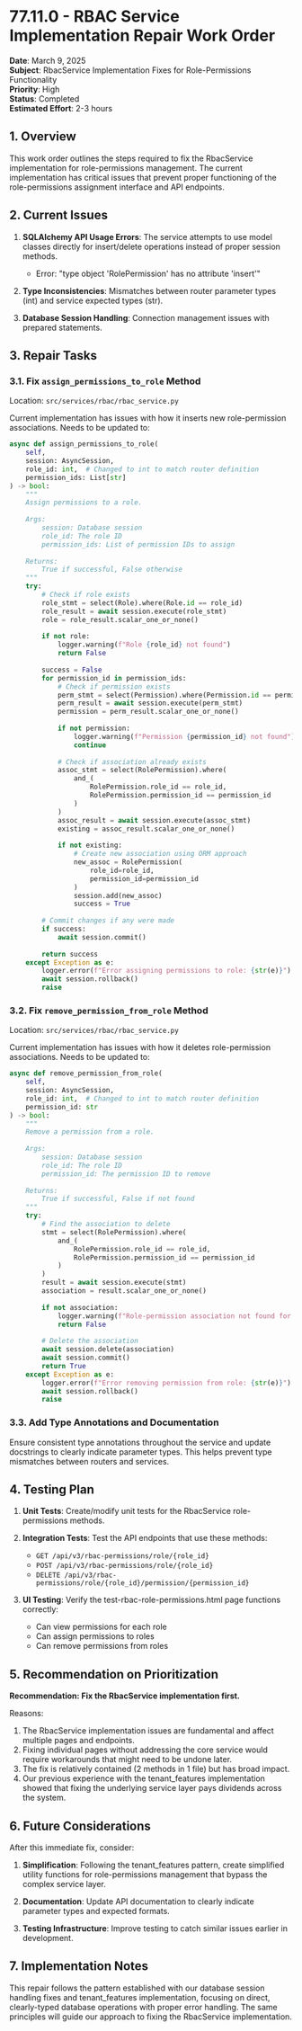 # 77.11.0 - RBAC Service Implementation Repair Work Order

**Date**: March 9, 2025  
**Subject**: RbacService Implementation Fixes for Role-Permissions Functionality  
**Priority**: High  
**Status**: Completed  
**Estimated Effort**: 2-3 hours  

## 1. Overview

This work order outlines the steps required to fix the RbacService implementation for role-permissions management. The current implementation has critical issues that prevent proper functioning of the role-permissions assignment interface and API endpoints.

## 2. Current Issues

1. **SQLAlchemy API Usage Errors**: The service attempts to use model classes directly for insert/delete operations instead of proper session methods.
   - Error: "type object 'RolePermission' has no attribute 'insert'"

2. **Type Inconsistencies**: Mismatches between router parameter types (int) and service expected types (str).

3. **Database Session Handling**: Connection management issues with prepared statements.

## 3. Repair Tasks

### 3.1. Fix `assign_permissions_to_role` Method

Location: `src/services/rbac/rbac_service.py`

Current implementation has issues with how it inserts new role-permission associations. Needs to be updated to:

```python
async def assign_permissions_to_role(
    self,
    session: AsyncSession,
    role_id: int,  # Changed to int to match router definition
    permission_ids: List[str]
) -> bool:
    """
    Assign permissions to a role.
    
    Args:
        session: Database session
        role_id: The role ID
        permission_ids: List of permission IDs to assign
        
    Returns:
        True if successful, False otherwise
    """
    try:
        # Check if role exists
        role_stmt = select(Role).where(Role.id == role_id)
        role_result = await session.execute(role_stmt)
        role = role_result.scalar_one_or_none()
        
        if not role:
            logger.warning(f"Role {role_id} not found")
            return False
            
        success = False
        for permission_id in permission_ids:
            # Check if permission exists
            perm_stmt = select(Permission).where(Permission.id == permission_id)
            perm_result = await session.execute(perm_stmt)
            permission = perm_result.scalar_one_or_none()
            
            if not permission:
                logger.warning(f"Permission {permission_id} not found")
                continue
                
            # Check if association already exists
            assoc_stmt = select(RolePermission).where(
                and_(
                    RolePermission.role_id == role_id,
                    RolePermission.permission_id == permission_id
                )
            )
            assoc_result = await session.execute(assoc_stmt)
            existing = assoc_result.scalar_one_or_none()
            
            if not existing:
                # Create new association using ORM approach
                new_assoc = RolePermission(
                    role_id=role_id,
                    permission_id=permission_id
                )
                session.add(new_assoc)
                success = True
                
        # Commit changes if any were made
        if success:
            await session.commit()
            
        return success
    except Exception as e:
        logger.error(f"Error assigning permissions to role: {str(e)}")
        await session.rollback()
        raise
```

### 3.2. Fix `remove_permission_from_role` Method

Location: `src/services/rbac/rbac_service.py`

Current implementation has issues with how it deletes role-permission associations. Needs to be updated to:

```python
async def remove_permission_from_role(
    self,
    session: AsyncSession,
    role_id: int,  # Changed to int to match router definition
    permission_id: str
) -> bool:
    """
    Remove a permission from a role.
    
    Args:
        session: Database session
        role_id: The role ID
        permission_id: The permission ID to remove
        
    Returns:
        True if successful, False if not found
    """
    try:
        # Find the association to delete
        stmt = select(RolePermission).where(
            and_(
                RolePermission.role_id == role_id,
                RolePermission.permission_id == permission_id
            )
        )
        result = await session.execute(stmt)
        association = result.scalar_one_or_none()
        
        if not association:
            logger.warning(f"Role-permission association not found for role_id={role_id}, permission_id={permission_id}")
            return False
            
        # Delete the association
        await session.delete(association)
        await session.commit()
        return True
    except Exception as e:
        logger.error(f"Error removing permission from role: {str(e)}")
        await session.rollback()
        raise
```

### 3.3. Add Type Annotations and Documentation

Ensure consistent type annotations throughout the service and update docstrings to clearly indicate parameter types. This helps prevent type mismatches between routers and services.

## 4. Testing Plan

1. **Unit Tests**: Create/modify unit tests for the RbacService role-permissions methods.

2. **Integration Tests**: Test the API endpoints that use these methods:
   - `GET /api/v3/rbac-permissions/role/{role_id}`
   - `POST /api/v3/rbac-permissions/role/{role_id}`
   - `DELETE /api/v3/rbac-permissions/role/{role_id}/permission/{permission_id}`

3. **UI Testing**: Verify the test-rbac-role-permissions.html page functions correctly:
   - Can view permissions for each role
   - Can assign permissions to roles
   - Can remove permissions from roles

## 5. Recommendation on Prioritization

**Recommendation: Fix the RbacService implementation first.**

Reasons:
1. The RbacService implementation issues are fundamental and affect multiple pages and endpoints.
2. Fixing individual pages without addressing the core service would require workarounds that might need to be undone later.
3. The fix is relatively contained (2 methods in 1 file) but has broad impact.
4. Our previous experience with the tenant_features implementation showed that fixing the underlying service layer pays dividends across the system.

## 6. Future Considerations

After this immediate fix, consider:

1. **Simplification**: Following the tenant_features pattern, create simplified utility functions for role-permissions management that bypass the complex service layer.

2. **Documentation**: Update API documentation to clearly indicate parameter types and expected formats.

3. **Testing Infrastructure**: Improve testing to catch similar issues earlier in development.

## 7. Implementation Notes

This repair follows the pattern established with our database session handling fixes and tenant_features implementation, focusing on direct, clearly-typed database operations with proper error handling. The same principles will guide our approach to fixing the RbacService implementation.